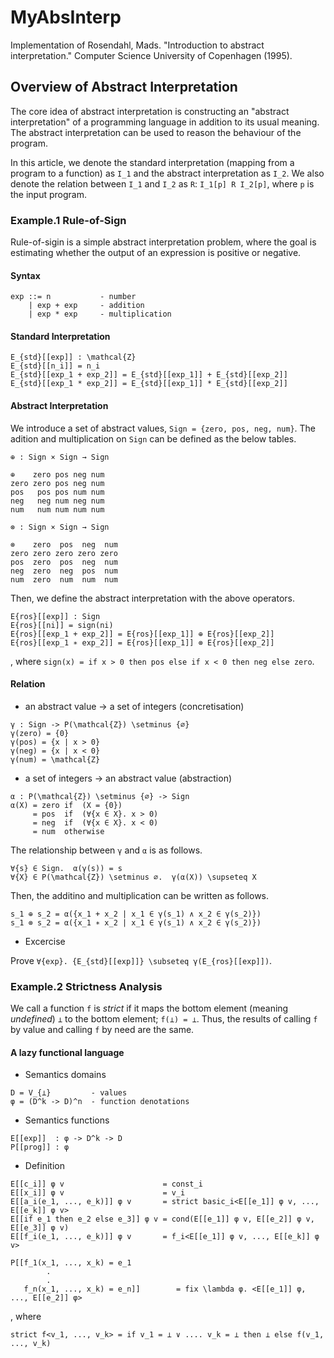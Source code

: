 # MyAbsInterp
Implementation of Rosendahl, Mads. "Introduction to abstract interpretation." Computer Science University of Copenhagen (1995).

## Overview of Abstract Interpretation

The core idea of abstract interpretation is constructing an "abstract interpretation" of a programming language in addition to its usual meaning. The abstract interpretation can be used to reason the behaviour of the program.

In this article, we denote the standard interpretation (mapping from a program to a function) as `I_1` and the abstract interpretation as `I_2`. We also denote the relation between `I_1` and `I_2` as `R`: `I_1[p] R I_2[p]`, where `p` is the input program.

### Example.1 Rule-of-Sign

Rule-of-sigin is a simple abstract interpretation problem, where the goal is estimating whether the output of an expression is positive or negative.

#### Syntax

```
exp ::= n           - number
    | exp + exp     - addition
    | exp * exp     - multiplication
```

#### Standard Interpretation

```
E_{std}[[exp]] : \mathcal{Z} 
E_{std}[[n_i]] = n_i 
E_{std}[[exp_1 + exp_2]] = E_{std}[[exp_1]] + E_{std}[[exp_2]] 
E_{std}[[exp_1 * exp_2]] = E_{std}[[exp_1]] * E_{std}[[exp_2]]
```

#### Abstract Interpretation

We introduce a set of abstract values, `Sign = {zero, pos, neg, num}`. The adition and multiplication on `Sign` can be defined as the below tables.

```
⊕ : Sign × Sign → Sign

⊕    zero pos neg num
zero zero pos neg num
pos   pos pos num num
neg   neg num neg num
num   num num num num
```

```
⊗ : Sign × Sign → Sign

⊗    zero  pos  neg  num
zero zero zero zero zero
pos  zero  pos  neg  num
neg  zero  neg  pos  num
num  zero  num  num  num
```

Then, we define the abstract interpretation with the above operators.


```
E{ros}[[exp]] : Sign 
E{ros}[[ni]] = sign(ni) 
E{ros}[[exp_1 + exp_2]] = E{ros}[[exp_1]] ⊕ E{ros}[[exp_2]] 
E{ros}[[exp_1 ∗ exp_2]] = E{ros}[[exp_1]] ⊗ E{ros}[[exp_2]] 
```

, where `sign(x) = if x > 0 then pos else if x < 0 then neg else zero`.

#### Relation

- an abstract value -> a set of integers (concretisation)

```
γ : Sign -> P(\mathcal{Z}) \setminus {∅} 
γ(zero) = {0} 
γ(pos) = {x | x > 0} 
γ(neg) = {x | x < 0} 
γ(num) = \mathcal{Z}
```

- a set of integers -> an abstract value (abstraction)

```
α : P(\mathcal{Z}) \setminus {∅} -> Sign 
α(X) = zero if  (X = {0}) 
     = pos  if  (∀{x ∈ X}. x > 0) 
     = neg  if  (∀{x ∈ X}. x < 0) 
     = num  otherwise
```

The relationship  between `γ` and `α` is as follows.

```
∀{s} ∈ Sign.  α(γ(s)) = s 
∀{X} ∈ P(\mathcal{Z}) \setminus ∅.  γ(α(X)) \supseteq X
```

Then, the additino and multiplication can be written as follows.

```
s_1 ⊕ s_2 = α({x_1 + x_2 | x_1 ∈ γ(s_1) ∧ x_2 ∈ γ(s_2)}) 
s_1 ⊗ s_2 = α({x_1 ∗ x_2 | x_1 ∈ γ(s_1) ∧ x_2 ∈ γ(s_2)}) 
```

- Excercise

Prove `∀{exp}. {E_{std}[[exp]]} \subseteq γ(E_{ros}[[exp]])`.

### Example.2 Strictness Analysis

We call a function `f` is $strict$ if it maps the bottom element (meaning $undefined$) `⊥` to the bottom element; `f(⊥) = ⊥`. Thus, the results of calling `f` by value and calling `f` by need are the same.

#### A lazy functional language

- Semantics domains

```
D = V_{⊥}         - values
φ = (D^k -> D)^n  - function denotations
```

- Semantics functions

```
E[[exp]]  : φ -> D^k -> D
P[[prog]] : φ
```

- Definition

```
E[[c_i]] φ v                      = const_i
E[[x_i]] φ v                      = v_i
E[[a_i(e_1, ..., e_k)]] φ v       = strict basic_i<E[[e_1]] φ v, ..., E[[e_k]] φ v>
E[[if e_1 then e_2 else e_3]] φ v = cond(E[[e_1]] φ v, E[[e_2]] φ v, E[[e_3]] φ v)
E[[f_i(e_1, ..., e_k)]] φ v       = f_i<E[[e_1]] φ v, ..., E[[e_k]] φ v>

P[[f_1(x_1, ..., x_k) = e_1
        .
        .
   f_n(x_1, ..., x_k) = e_n]]        = fix \lambda φ. <E[[e_1]] φ, ..., E[[e_2]] φ>
```

, where

```
strict f<v_1, ..., v_k> = if v_1 = ⊥ ∨ .... v_k = ⊥ then ⊥ else f(v_1, ..., v_k)
```

